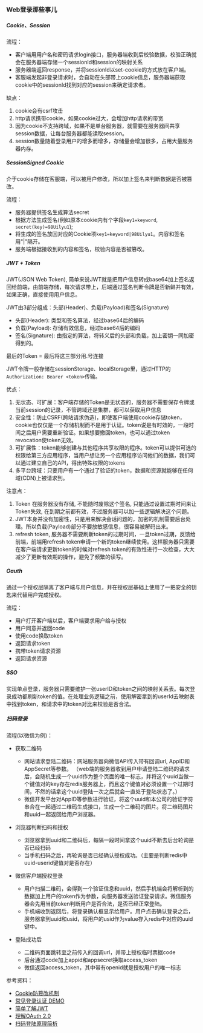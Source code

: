 ### Web登录那些事儿

##### Cookie、Session

流程：

* 客户端用用户名和密码请求login接口，服务器端收到后校验数据，校验正确就会在服务器端存储一个sessionId和session的映射关系
* 服务器端返回response，并将sessionId以set-cookie的方式放在客户端。
* 客服端发起非登录请求时，会自动在头部带上cookie信息，服务器端获取cookie中的sessionId找到对应的session来确定请求者。

缺点：

1. cookie会有csrf攻击
2. http请求携带cookie，如果cookie过大，会增加http请求的带宽
3. 因为cookie不支持跨域，如果不是单台服务器，就需要在服务器间共享session数据，让每台服务器都能读取session。
4. session数量随着登录用户的增多而增多，存储量会增加很多，占用大量服务器内存。

##### SessionSigned Cookie

介于cookie存储在客服端，可以被用户修改，所以加上签名来判断数据是否被篡改。

流程：

* 服务器提供签名生成算法secret
* 根据方法生成签名(例如原本cookie内有个字段`key1=keyword`, `secret(key)=98Uilyu1`);
* 将生成的签名放回对应的Cookie项`key1=keyword|98Uilyu1`。内容和签名用"|"隔开。
* 服务端根据接收到的内容和签名，校验内容是否被篡改。

##### JWT + Token

JWT(JSON Web Token), 简单来说JWT就是把用户信息转成base64加上签名返回给前端，由前端存储，每次请求带上，后端通过签名判断令牌是否新鲜并有效，如果正确，直接使用用户信息。

JWT由3部分组成：头部(Header)、负载(Payload)和签名(Signature)

* 头部(Header): 类型和签名算法，经过base64后的编码
* 负载(Payload): 存储有效信息，经过base64后的编码
* 签名(Signature): 由指定的算法，将转义后的头部和负载，加上密钥一同加密得到的。

最后的Token = 最后将这三部分用.号连接

JWT令牌一般存储在sessionStorage、localStorage里，通过HTTP的`Authorization: Bearer <token>`传输。

优点：

1. 无状态、可扩展：客户端存储的Token是无状态的，服务器不需要保存令牌或当前session的记录，不管跨域还是集群，都可以获取用户信息
2. 安全性：防止CSRF(跨站请求伪造)，即使客户端使用cookie存储token，cookie也仅仅是一个存储机制而不是用于认证。token说是有时效的，一段时间之后用户需要重新验证。如果想要撤回token，也可以通过token revocation使token无效。
3. 可扩展性：token能够创建与其他程序共享权限的程序。token可以提供可选的权限给第三方应用程序，当用户想让另一个应用程序访问他们的数据，我们可以通过建立自己的API，得出特殊权限的tokens
4. 多平台跨域：只要用户有一个通过了验证的token，数据和资源就能够在任何域(CDN)上被请求到。

注意点：

1. Token 在服务器没有存储, 不能随时废除这个签名, 只能通过设置过期时间来让Token失效, 在到期之前都有效，不过服务器可以加一些逻辑解决这个问题。
2. JWT本身并没有加密性，只是用来解决会话问题的，加密的机制需要后台处理。所以负载(Payload)部分不要放敏感信息，很容易被解码出来。
3. refresh token, 服务器不需要刷新token的过期时间，一旦token过期，反馈给前端，前端用refresh token申请一个新的token继续使用。这样服务器只需要在客户端请求更新token的时候对refresh token的有效性进行一次检查，大大减少了更新有效期的操作，避免了频繁的读写。

##### Oauth

通过一个授权层隔离了客户端与用户信息，并在授权层基础上使用了一把安全的钥匙来代替用户完成授权。

流程：

* 用户打开客户端以后，客户端要求用户给与授权
* 用户同意并返回code
* 使用code换取token
* 返回请求token
* 携带token请求资源
* 返回请求资源


##### SSO

实现单点登录，服务器只需要维护一张userID和token之间的映射关系表。每次登录成功都刷新token的值。在处理业务逻辑之前，使用解密拿到的userId去映射表中找到token，和请求中的token对比来校验是否合法。

##### 扫码登录

流程(以微信为例)：

* 获取二维码
  * 网站请求登陆二维码：网站服务器向微信API传入带有回调url, AppID和AppSecret等参数。 （web端的服务器收到用户申请登陆二维码的请求后，会随机生成一个uuid作为整个页面的唯一标志，并将这个uuid当做一个键值对的key存在redis服务器上，而且这个键值对必须设置一个过期时间，不然的话拿这个uuid登陆一次之后就会一直处于登陆状态了。）
  * 微信开发平台对AppID等参数进行验证，将这个uuid和本公司的验证字符串合在一起通过二维码生成接口，生成一个二维码的图片。将二维码图片和uuid一起返回给用户浏览器。

* 浏览器判断扫码和授权
  * 浏览器拿到uuid和二维码后，每隔一段时间拿这个uuid不断去后台轮询是否已经扫码
  * 当手机扫码之后，再轮询是否已经确认授权成功。（主要是判断redis中uuid-userid键值对是否存在）

* 微信客户端授权登录
  * 用户扫描二维码，会得到一个验证信息和uuid，然后手机端会将解析到的数据加上用户的token作为参数，向服务器发送验证登录请求。微信服务器会先用当前token判断用户是否合法，是否已经正常登陆。
  * 手机端收到返回后，将登录确认框显示给用户。用户点击确认登录之后，服务器拿到uuid和usid，将用户的usid作为value存入redis中对应的uuid键中。

* 登陆成功后
  * 二维码页面跳转至之前传入的回调url，并带上授权临时票据code
  * 后台通过code加上appid和appsecret换取access_token
  * 微信返回access_token，其中带有openid就是授权用户的唯一标志


参考资料：
* [Cookie防篡改机制](https://juejin.cn/post/6844903608618598407)
* [常见登录认证 DEMO](https://juejin.cn/post/6844903895710302221)  
* [简单了解JWT](https://juejin.cn/post/6844904170072309768)
* [理解OAuth 2.0](http://www.ruanyifeng.com/blog/2014/05/oauth_2_0.html)
* [扫码登陆原理简析](https://www.cnblogs.com/54chensongxia/p/12530268.html)